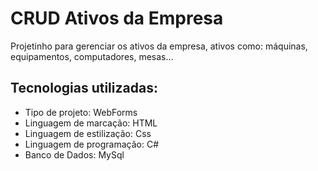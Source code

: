 # CRUD Ativos da Empresa<br/>
Projetinho para gerenciar os ativos da empresa, ativos como: máquinas, equipamentos, computadores, mesas...<br/>

## Tecnologias utilizadas:<br/>
- Tipo de projeto: WebForms<br/>
- Linguagem de marcação: HTML<br/>
- Linguagem de estilização: Css<br/>
- Linguagem de programação: C#<br/>
- Banco de Dados: MySql<br/>
